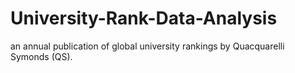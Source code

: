 # University-Rank-Data-Analysis
an annual publication of global university rankings by Quacquarelli Symonds (QS).
